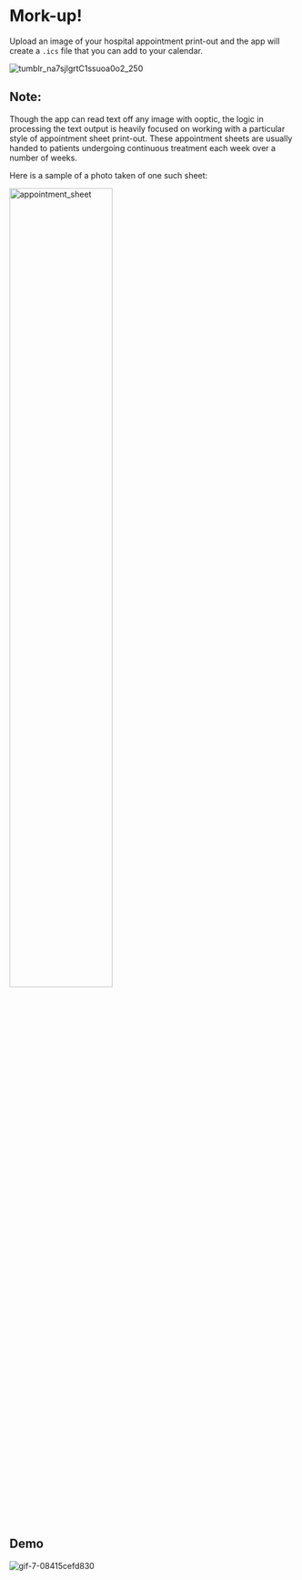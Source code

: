 # Mork-up!

Upload an image of your hospital appointment print-out and the app will create a `.ics` file that you can add to your calendar. 

![tumblr_na7sjlgrtC1ssuoa0o2_250](https://user-images.githubusercontent.com/16557524/93689189-04d7b180-fac4-11ea-8248-80dd718ebd37.gif)

## Note:

Though the app can read text off any image with ooptic, the logic in processing the text output is heavily focused on working with a particular style of appointment sheet print-out. These appointment sheets are usually handed to patients undergoing continuous treatment each week over a number of weeks. 

Here is a sample of a photo taken of one such sheet:

<img src="https://user-images.githubusercontent.com/16557524/94365294-8c767f00-00c7-11eb-948a-ce0034d3f11a.JPG" width="60%" title="appointment_sheet">

## Demo

![gif-7-08415cefd830](https://user-images.githubusercontent.com/16557524/94365982-00ffec80-00cd-11eb-9f9c-b67e5c2ad325.gif)